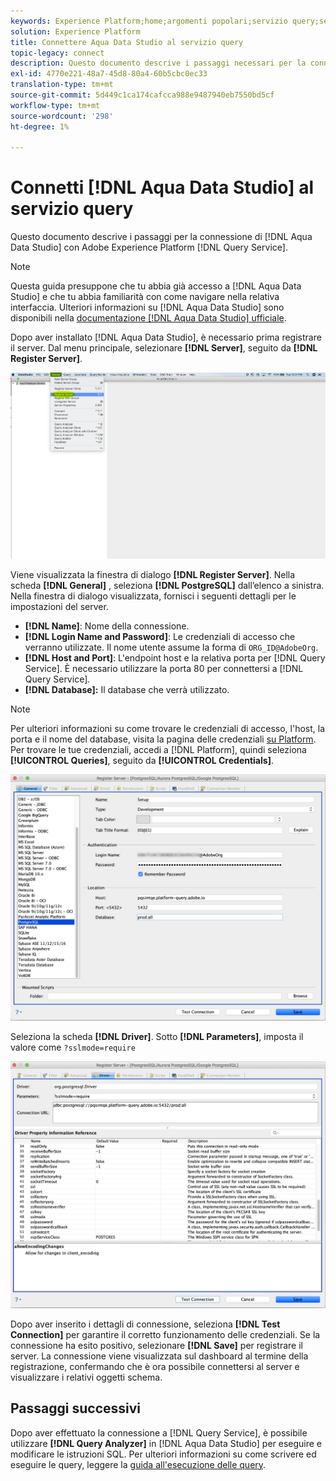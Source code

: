 ```yaml
---
keywords: Experience Platform;home;argomenti popolari;servizio query;servizio query;Aqua Data Studio;studio dati Aqua;connettersi al servizio query;
solution: Experience Platform
title: Connettere Aqua Data Studio al servizio query
topic-legacy: connect
description: Questo documento descrive i passaggi necessari per la connessione di Aqua Data Studio con Adobe Experience Platform Query Service.
exl-id: 4770e221-48a7-45d8-80a4-60b5cbc0ec33
translation-type: tm+mt
source-git-commit: 5d449c1ca174cafcca988e9487940eb7550bd5cf
workflow-type: tm+mt
source-wordcount: '298'
ht-degree: 1%

---
```


# Connetti [!DNL Aqua Data Studio] al servizio query

Questo documento descrive i passaggi per la connessione di [!DNL Aqua Data Studio] con Adobe Experience Platform [!DNL Query Service].

>[!NOTE]
>
> Questa guida presuppone che tu abbia già accesso a [!DNL Aqua Data Studio] e che tu abbia familiarità con come navigare nella relativa interfaccia. Ulteriori informazioni su [!DNL Aqua Data Studio] sono disponibili nella [documentazione [!DNL Aqua Data Studio] ufficiale](https://www.aquaclusters.com/app/home/project/public/aquadatastudio/wikibook/Documentation21.1/page/0/Aqua-Data-Studio-21-1).

Dopo aver installato [!DNL Aqua Data Studio], è necessario prima registrare il server. Dal menu principale, selezionare **[!DNL Server]**, seguito da **[!DNL Register Server]**.

![](../images/clients/aqua-data-studio/register-server.png)

Viene visualizzata la finestra di dialogo **[!DNL Register Server]**. Nella scheda **[!DNL General]** , seleziona **[!DNL PostgreSQL]** dall’elenco a sinistra. Nella finestra di dialogo visualizzata, fornisci i seguenti dettagli per le impostazioni del server.

- **[!DNL Name]**: Nome della connessione.
- **[!DNL Login Name and Password]**: Le credenziali di accesso che verranno utilizzate. Il nome utente assume la forma di `ORG_ID@AdobeOrg`.
- **[!DNL Host and Port]**: L&#39;endpoint host e la relativa porta per  [!DNL Query Service]. È necessario utilizzare la porta 80 per connettersi a [!DNL Query Service].
- **[!DNL Database]:** Il database che verrà utilizzato.

>[!NOTE]
>
>Per ulteriori informazioni su come trovare le credenziali di accesso, l&#39;host, la porta e il nome del database, visita la pagina delle credenziali [su Platform](https://platform.adobe.com/query/configuration). Per trovare le tue credenziali, accedi a [!DNL Platform], quindi seleziona **[!UICONTROL Queries]**, seguito da **[!UICONTROL Credentials]**.

![](../images/clients/aqua-data-studio/register-server-general-tab.png)

Seleziona la scheda **[!DNL Driver]**. Sotto **[!DNL Parameters]**, imposta il valore come `?sslmode=require`

![](../images/clients/aqua-data-studio/register-server-driver-tab.png)

Dopo aver inserito i dettagli di connessione, seleziona **[!DNL Test Connection]** per garantire il corretto funzionamento delle credenziali. Se la connessione ha esito positivo, selezionare **[!DNL Save]** per registrare il server. La connessione viene visualizzata sul dashboard al termine della registrazione, confermando che è ora possibile connettersi al server e visualizzare i relativi oggetti schema.

## Passaggi successivi

Dopo aver effettuato la connessione a [!DNL Query Service], è possibile utilizzare **[!DNL Query Analyzer]** in [!DNL Aqua Data Studio] per eseguire e modificare le istruzioni SQL. Per ulteriori informazioni su come scrivere ed eseguire le query, leggere la [guida all&#39;esecuzione delle query](../best-practices/writing-queries.md).
